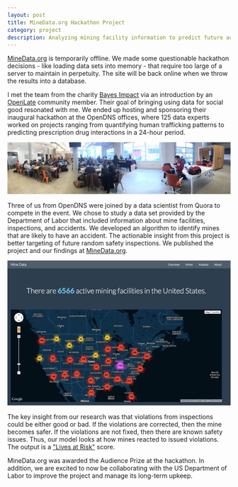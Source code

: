 ```yaml
---
layout: post
title: MineData.org Hackathon Project
category: project
description: Analyzing mining facility information to predict future accidents.
---
```

<div class="alert alert-info">
    <a href="http://minedata.org">MineData.org</a> is temporarily offline. We made some questionable hackathon decisions - like loading data sets into memory - that require too large of a server to maintain in perpetuity. The site will be back online when we throw the results into a database.
</div>

I met the team from the charity [Bayes Impact](http://bayesimpact.org) via an introduction by an [OpenLate](http://meetup.com/openlate/) community member. Their goal of bringing using data for social good resonated with me. We ended up hosting and sponsoring their inaugural hackathon at the OpenDNS offices, where 125 data experts worked on projects ranging from quantifying human trafficking patterns to predicting prescription drug interactions in a 24-hour period.

<a href="/images/bayes-full.jpg"><img src="/images/bayes.jpg" alt="Bayes Impact 2014 Hackathon at OpenDNS"/></a>

Three of us from OpenDNS were joined by a data scientist from Quora to compete in the event. We chose to study a data set provided by the Department of Labor that included information about mine facilities, inspections, and accidents. We developed an algorithm to identify mines that are likely to have an accident. The actionable insight from this project is better targeting of future random safety inspections. We published the project and our findings at [MineData.org](http://www.minedata.org).

<a href="http://www.minedata.org"><img src="/images/minedata.jpg" alt="MineData.org homepage"/></a>

The key insight from our research was that violations from inspections could be either good or bad. If the violations are corrected, then the mine becomes safer. If the violations are not fixed, then there are known safety issues. Thus, our model looks at how mines reacted to issued violations. The output is a ["Lives at Risk"](http://www.minedata.org/analysis/) score.

MineData.org was awarded the Audience Prize at the hackathon. In addition, we are excited to now be collaborating with the US Department of Labor to improve the project and manage its long-term upkeep.
